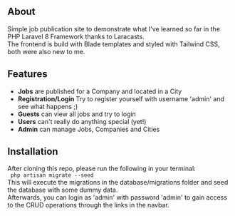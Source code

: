 ## About

Simple job publication site to demonstrate what I've learned so far in the PHP Laravel 8 Framework thanks to Laracasts. <br>
The frontend is build with Blade templates and styled with Tailwind CSS, both were also new to me.

## Features

* **Jobs** are published for a Company and located in a City
* **Registration/Login** Try to register yourself with username 'admin' and see what happens ;)
* **Guests** can view all jobs and try to login
* **Users** can't really do anything special (yet!)
* **Admin** can manage Jobs, Companies and Cities

## Installation

After cloning this repo, please run the following in your terminal: <br>
<code> php artisan migrate --seed </code> <br>
This will execute the migrations in the database/migrations folder and seed the database with some dummy data.<br>
Afterwards, you can login as 'admin' with password 'admin' to gain access to the CRUD operations through the links in the navbar.<br>

